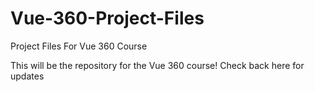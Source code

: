 # Vue-360-Project-Files
Project Files For Vue 360 Course

This will be the repository for the Vue 360 course!
Check back here for updates
